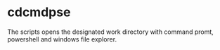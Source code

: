 # cdcmdpse
The scripts opens the designated work directory with command promt, powershell and windows file explorer.
